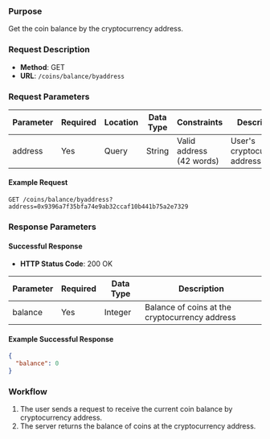 ### Purpose
Get the coin balance by the cryptocurrency address.

### Request Description
- **Method**: GET  
- **URL**: `/coins/balance/byaddress`

### Request Parameters
| Parameter      | Required | Location | Data Type | Constraints                | Description                                      |
| -------------- | -------- | -------- | --------- | -------------------------- | ------------------------------------------------ |
| address        | Yes      | Query    | String    | Valid address (42 words)   | User's cryptocurrency address                    |

#### Example Request
```
GET /coins/balance/byaddress?address=0x9396a7f35bfa74e9ab32ccaf10b441b75a2e7329
```

### Response Parameters

#### Successful Response
- **HTTP Status Code**: 200 OK

| Parameter     | Required | Data Type | Description                                            |
| ------------- | -------- | --------- | ------------------------------------------------------ |
| balance       | Yes      | Integer   | Balance of coins at the cryptocurrency address         |

#### Example Successful Response
```json
{
  "balance": 0
}
```

### Workflow
1. The user sends a request to receive the current coin balance by cryptocurrency address.
2. The server returns the balance of coins at the cryptocurrency address.